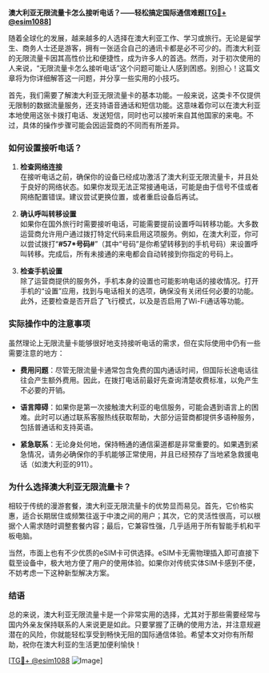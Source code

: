 **澳大利亚无限流量卡怎么接听电话？——轻松搞定国际通信难题[[TG💪+ @esim1088](https://t.me/s/esim1088)]**

随着全球化的发展，越来越多的人选择在澳大利亚工作、学习或旅行。无论是留学生、商务人士还是游客，拥有一张适合自己的通讯卡都是必不可少的。而澳大利亚的无限流量卡因其高性价比和便捷性，成为许多人的首选。然而，对于初次使用的人来说，“无限流量卡怎么接听电话”这个问题可能让人感到困惑。别担心！这篇文章将为你详细解答这一问题，并分享一些实用的小技巧。

首先，我们需要了解澳大利亚无限流量卡的基本功能。一般来说，这类卡不仅提供无限制的数据流量服务，还支持语音通话和短信功能。这意味着你可以在澳大利亚本地使用这张卡拨打电话、发送短信，同时也可以接听来自其他国家的来电。不过，具体的操作步骤可能会因运营商的不同而有所差异。

### 如何设置接听电话？

1. **检查网络连接**  
   在接听电话之前，确保你的设备已经成功激活了澳大利亚无限流量卡，并且处于良好的网络状态。如果你发现无法正常接通电话，可能是由于信号不佳或者网络配置错误。建议尝试更换位置，或者重启设备后再试。

2. **确认呼叫转移设置**  
   如果你在国外旅行时需要接听电话，可能需要提前设置呼叫转移功能。大多数运营商允许用户通过拨打特定代码来启用这项服务。例如，在澳大利亚，你可以尝试拨打“**#57*号码#**”（其中“号码”是你希望转移到的手机号码）来设置呼叫转移。完成后，所有未接通的来电都会自动转接到你指定的号码上。

3. **检查手机设置**  
   除了运营商提供的服务外，手机本身的设置也可能影响电话的接收情况。打开手机的“设置”应用，找到与电话相关的选项，确保没有关闭任何必要的功能。此外，还要检查是否开启了飞行模式，以及是否启用了Wi-Fi通话等功能。

### 实际操作中的注意事项

虽然理论上无限流量卡能够很好地支持接听电话的需求，但在实际使用中仍有一些需要注意的地方：

- **费用问题**：尽管无限流量卡通常包含免费的国内通话时间，但国际长途电话往往会产生额外费用。因此，在拨打电话前最好先查询清楚收费标准，以免产生不必要的开销。
  
- **语言障碍**：如果你是第一次接触澳大利亚的电信服务，可能会遇到语言上的困难。此时可以通过联系客服热线获取帮助，大部分运营商都提供多语种服务，包括普通话和支持英语。

- **紧急联系**：无论身处何地，保持畅通的通信渠道都是非常重要的。如果遇到紧急情况，请务必确保你的手机能够正常使用，并且已经预存了当地紧急救援电话（如澳大利亚的911）。

### 为什么选择澳大利亚无限流量卡？

相较于传统的漫游套餐，澳大利亚无限流量卡的优势显而易见。首先，它价格实惠，适合长期居住或频繁往返于中澳之间的用户；其次，它的灵活性很高，可以根据个人需求随时调整套餐内容；最后，它兼容性强，几乎适用于所有智能手机和平板电脑。

当然，市面上也有不少优质的eSIM卡可供选择。eSIM卡无需物理插入即可直接下载至设备中，极大地方便了用户的使用体验。如果你对传统实体SIM卡感到不便，不妨考虑一下这种新型解决方案。

### 结语

总的来说，澳大利亚无限流量卡是一个非常实用的选择，尤其对于那些需要经常与国内外亲友保持联系的人来说更是如此。只要掌握了正确的使用方法，并注意规避潜在的风险，你就能轻松享受到畅快无阻的国际通信体验。希望本文对你有所帮助，祝你在澳大利亚的生活更加便利愉快！

[[TG💪+ @esim1088](https://t.me/s/esim1088) ![Image](https://i.postimg.cc/4NQfJmqS/Snipaste-2025-05-13-00-14-12.png)]